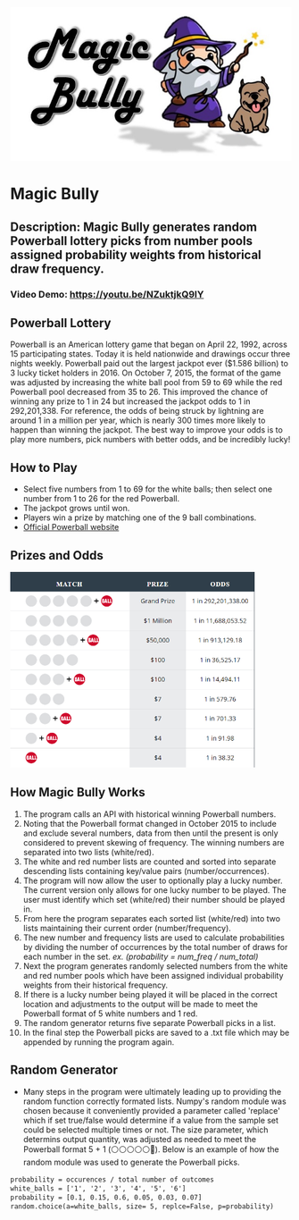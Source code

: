 <p align="center">
<a href="url"><img src="banner.jpg" height="275"></a>

# **Magic Bully**
## **Description:** Magic Bully generates random Powerball lottery picks from number pools assigned probability weights from historical draw frequency.  
### **Video Demo:**  <https://youtu.be/NZuktjkQ9IY>

## **Powerball Lottery** 
Powerball is an American lottery game that began on April 22, 1992, across 15 participating states. Today it is held nationwide and drawings occur three nights weekly. Powerball paid out the largest jackpot ever ($1.586 billion) to 3 lucky ticket holders in 2016. On October 7, 2015, the format of the game was adjusted by increasing the white ball pool from 59 to 69 while the red Powerball pool decreased from 35 to 26. This improved the chance of winning any prize to 1 in 24 but increased the jackpot odds to 1 in 292,201,338. For reference, the odds of being struck by lightning are around 1 in a million per year, which is nearly 300 times more likely to happen than winning the jackpot. The best way to improve your odds is to play more numbers, pick numbers with better odds, and be incredibly lucky!

## **How to Play**
- Select five numbers from 1 to 69 for the white balls; then select one number from 1 to 26 for the red Powerball.
- The jackpot grows until won.
- Players win a prize by matching one of the 9 ball combinations.
- [Official Powerball website](http://www.powerball.com/games/home)

## **Prizes and Odds**
<a href="url"><img src="powerball_prize_chart.png" height="350"></a>

## **How Magic Bully Works**
1. The program calls an API with historical winning Powerball numbers.  
2. Noting that the Powerball format changed in October 2015 to include and exclude several numbers, data from then until the present is only considered to prevent skewing of frequency. The winning numbers are separated into two lists (white/red). 
3. The white and red number lists are counted and sorted into separate descending lists containing key/value pairs (number/occurrences). 
4. The program will now allow the user to optionally play a lucky number. The current version only allows for one lucky number to be played. The user must identify which set (white/red) their number should be played in. 
5. From here the program separates each sorted list (white/red) into two lists maintaining their current order (number/frequency). 
6. The new number and frequency lists are used to calculate probabilities by dividing the number of occurrences by the total number of draws for each number in the set. *ex. (probability = num_freq / num_total)*
7. Next the program generates randomly selected numbers from the white and red number pools which have been assigned individual probability weights from their historical frequency.
8. If there is a lucky number being played it will be placed in the correct location and adjustments to the output will be made to meet the Powerball format of 5 white numbers and 1 red.
9. The random generator returns five separate Powerball picks in a list.
10. In the final step the Powerball picks are saved to a .txt file which may be appended by running the program again.

## **Random Generator**
- Many steps in the program were ultimately leading up to providing the random function correctly formated lists. Numpy's random module was chosen because it conveniently provided a parameter called 'replace' which if set true/false would determine if a value from the sample set could be selected multiple times or not. The size parameter, which determins output quantity, was adjusted as needed to meet the Powerball format 5 + 1 (⚪⚪⚪⚪⚪🔴). Below is an example of how the random module was used to generate the Powerball picks.
```
probability = occurences / total number of outcomes 
white_balls = ['1', '2', '3', '4', '5', '6']
probability = [0.1, 0.15, 0.6, 0.05, 0.03, 0.07]
random.choice(a=white_balls, size= 5, replce=False, p=probability)
```